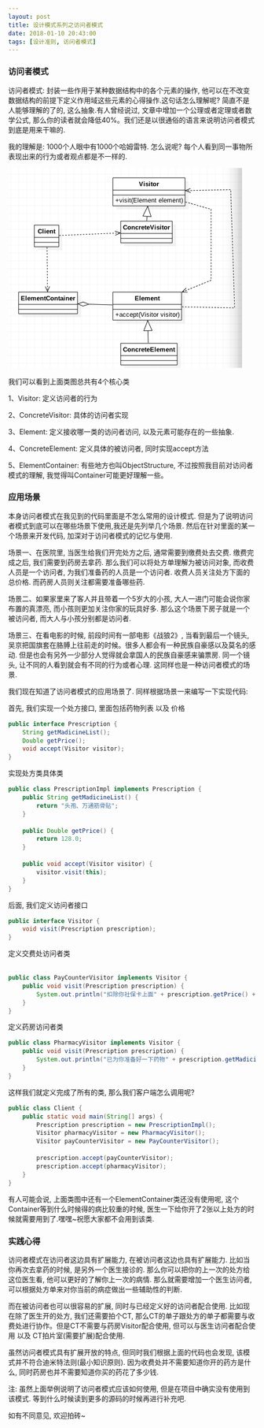 ```yaml
---
layout: post
title: 设计模式系列之访问者模式
date: 2018-01-10 20:43:00
tags: [设计准则, 访问者模式]
---
```


### 访问者模式

访问者模式: 封装一些作用于某种数据结构中的各个元素的操作, 他可以在不改变数据结构的前提下定义作用域这些元素的心得操作.这句话怎么理解呢? 简直不是人能够理解的了的, 这么抽象.有人曾经说过, 文章中增加一个公理或者定理或者数学公式, 那么你的读者就会降低40%。我们还是以很通俗的语言来说明访问者模式到底是用来干嘛的.

我的理解是: 1000个人眼中有1000个哈姆雷特. 怎么说呢? 每个人看到同一事物所表现出来的行为或者观点都是不一样的.

![访问者模式的通用类图](/assets/images/2018-01-10-design-pattern-visitor.png)

我们可以看到上面类图总共有4个核心类

1、Visitor: 定义访问者的行为

2、ConcreteVisitor: 具体的访问者实现

3、Element: 定义接收哪一类的访问者访问, 以及元素可能存在的一些抽象.

4、ConcreteElement: 定义具体的被访问者, 同时实现accept方法

5、ElementContainer: 有些地方也叫ObjectStructure, 不过按照我目前对访问者模式的理解, 我觉得叫Container可能更好理解一些。

### 应用场景

本身访问者模式在我见到的代码里面是不怎么常用的设计模式. 但是为了说明访问者模式到底可以在哪些场景下使用,我还是先列举几个场景. 然后在针对里面的某一个场景来开发代码, 加深对于访问者模式的记忆与使用.

场景一、在医院里, 当医生给我们开完处方之后, 通常需要到缴费处去交费. 缴费完成之后, 我们需要到药房去拿药. 那么我们可以将处方单理解为被访问对象, 而收费人员是一个访问者, 为我们准备药的人员是一个访问者. 收费人员关注处方下面的总价格. 而药房人员则关注都需要准备哪些药.

场景二、如果家里来了客人并且带着一个5岁大的小孩, 大人一进门可能会说你家布置的真漂亮, 而小孩则更加关注你家的玩具好多. 那么这个场景下房子就是一个被访问者, 而大人与小孩分别都是访问者. 

场景三、在看电影的时候, 前段时间有一部电影《战狼2》, 当看到最后一个镜头, 吴京把国旗套在胳膊上往前走的时候。很多人都会有一种民族自豪感以及莫名的感动. 但是也会有另外一少部分人觉得就会拿国人的民族自豪感来骗票房. 同一个镜头, 让不同的人看到就会有不同的行为或者心理. 这同样也是一种访问者模式的场景.

我们现在知道了访问者模式的应用场景了. 同样根据场景一来编写一下实现代码:

首先, 我们实现一个处方接口, 里面包括药物列表 以及 价格

```java
public interface Prescription {
    String getMadicineList();
    Double getPrice();
    void accept(Visitor visitor);
}
``` 

实现处方类具体类

```java
public class PrescriptionImpl implements Prescription {
    public String getMadicineList() {
        return "头孢、万通筋骨贴";
    }

    public Double getPrice() {
        return 128.0;
    }

    public void accept(Visitor visitor) {
        visitor.visit(this);
    }
}
```

后面, 我们定义访问者接口

```java
public interface Visitor {
    void visit(Prescription prescription);
}
```

定义交费处访问者类

```java

public class PayCounterVisitor implements Visitor {
    public void visit(Prescription prescription) {
        System.out.println("扣除你社保卡上面" + prescription.getPrice() + "块钱");
    }
}

```

定义药房访问者类

```java
public class PharmacyVisitor implements Visitor {
    public void visit(Prescription prescription) {
        System.out.println("已为你准备好一下药物" + prescription.getMadicineList() + ", 请清点一下");
    }
}
```

这样我们就定义完成了所有的类, 那么我们客户端怎么调用呢?

```java
public class Client {
    public static void main(String[] args) {
        Prescription prescription = new PrescriptionImpl();
        Visitor pharmacyVisitor = new PharmacyVisitor();
        Visitor payCounterVisitor = new PayCounterVisitor();

        prescription.accept(payCounterVisitor);
        prescription.accept(pharmacyVisitor);
    }
}
```

有人可能会说, 上面类图中还有一个ElementContainer类还没有使用呢, 这个Container等到什么时候得的病比较重的时候, 医生一下给你开了2张以上处方的时候就需要用到了.嘿嘿~祝愿大家都不会用到该类.

### 实践心得

访问者模式在访问者这边具有扩展能力, 在被访问者这边也具有扩展能力. 比如当你再次去拿药的时候, 是另外一个医生接诊的. 那么你可以把你的上一次的处方给这位医生看, 他可以更好的了解你上一次的病情. 那么就需要增加一个医生访问者, 可以根据处方单来对你当前的病症做出一些辅助性的判断. 

而在被访问者也可以很容易的扩展, 同时与已经定义好的访问者配合使用. 比如现在除了医生开的处方, 我们还需要拍个CT, 那么CT的单子跟处方的单子都需要与收费处进行协作。但是CT不需要与药房Visitor配合使用, 但可以与医生访问者配合使用 以及 CT拍片室(需要扩展)配合使用.

虽然访问者模式具有扩展开放的特点, 但同时我们根据上面的代码也会发现, 该模式并不符合迪米特法则(最小知识原则). 因为收费处并不需要知道你开的药方是什么, 同时药房也并不需要知道你买的药花了多少钱.

注: 虽然上面举例说明了访问者模式应该如何使用, 但是在项目中确实没有使用到该模式. 等到什么时候读到更多的源码的时候再进行补充吧.

如有不同意见, 欢迎拍砖~